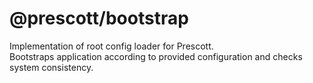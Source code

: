 # @prescott/bootstrap
Implementation of root config loader for Prescott.\
Bootstraps application according to provided configuration and checks system consistency.
